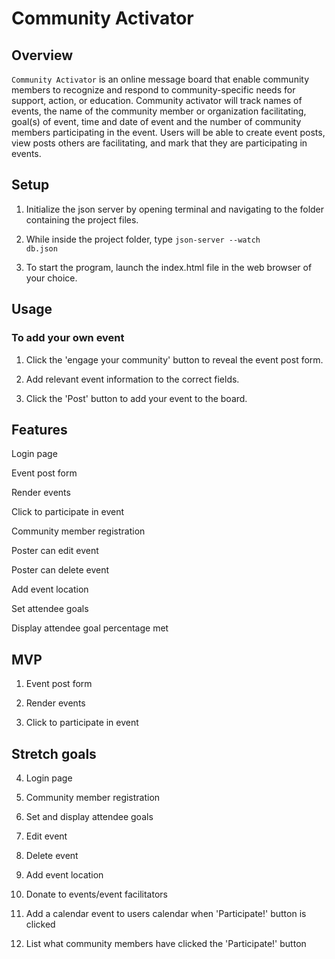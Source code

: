 # Community Activator

## Overview

<code>Community Activator</code> is an online message board that enable community members to recognize and respond to community-specific needs for support, action, or education. Community activator will track names of events, the name of the community member or organization facilitating, goal(s) of event, time and date of event and the number of community members participating in the event. Users will be able to create event posts, view posts others are facilitating, and mark that they are participating in events.

## Setup

1. Initialize the json server by opening terminal and navigating to the folder containing the project files. 

2. While inside the project folder, type <code>json-server --watch db.json</code>

3. To start the program, launch the index.html file in the web browser of your choice.


## Usage

### To add your own event

1. Click the 'engage your community' button to reveal the event post form.

2. Add relevant event information to the correct fields. 

3. Click the 'Post' button to add your event to the board.


## Features

Login page

Event post form

Render events 

Click to participate in event 

Community member registration

Poster can edit event

Poster can delete event

Add event location

Set attendee goals

Display attendee goal percentage met

## MVP

1. Event post form

2. Render events 

3. Click to participate in event 

## Stretch goals

4. Login page 

5. Community member registration

6. Set and display attendee goals

7. Edit event

8. Delete event

9. Add event location

10. Donate to events/event facilitators

11. Add a calendar event to users calendar when 'Participate!' button is clicked

12. List what community members have clicked the 'Participate!' button




